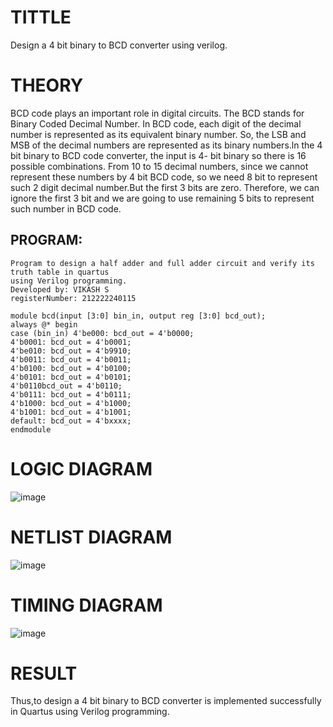 # TITTLE
Design a 4 bit binary to BCD converter using verilog.

# THEORY
BCD code plays an important role in digital circuits. The BCD stands for Binary Coded Decimal Number. In BCD code, each digit of the decimal number is represented as its equivalent binary number. So, the LSB and MSB of the decimal numbers are represented as its binary numbers.ln the 4 bit binary to BCD code converter, the input is 4- bit binary so there is 16 possible combinations. From 10 to 15 decimal numbers, since we cannot represent these numbers by 4 bit BCD code, so we need 8 bit to represent such 2 digit decimal number.But the first 3 bits are zero. Therefore, we can ignore the first 3 bit and we are going to use remaining 5 bits to represent such number in BCD code.

## PROGRAM:
```
Program to design a half adder and full adder circuit and verify its truth table in quartus
using Verilog programming.
Developed by: VIKASH S
registerNumber: 212222240115
```
```
module bcd(input [3:0] bin_in, output reg [3:0] bcd_out);
always @* begin
case (bin_in) 4'be000: bcd_out = 4'b0000;
4'b0001: bcd_out = 4'b0001;
4'be010: bcd_out = 4'b9910;
4'b0011: bcd_out = 4'b0011;
4'b0100: bcd_out = 4'b0100;
4'b0101: bcd_out = 4'b0101;
4'b0110bcd_out = 4'b0110;
4'b0111: bcd_out = 4'b0111;
4'b1000: bcd_out = 4'b1000;
4'b1001: bcd_out = 4'b1001;
default: bcd_out = 4'bxxxx;
endmodule
```
# LOGIC DIAGRAM
![image](https://github.com/vikashsenthil21/Simulation-project--Digital-Electronics/assets/119433834/d6be5455-4b27-4d7e-b143-dee73c970565)



# NETLIST DIAGRAM
![image](https://github.com/vikashsenthil21/Simulation-project--Digital-Electronics/assets/119433834/a0c45542-f178-4098-8686-684df91ecadf)



# TIMING DIAGRAM
![image](https://github.com/vikashsenthil21/Simulation-project--Digital-Electronics/assets/119433834/cf925431-cf96-41b6-8e1d-3100acc75ccd)




# RESULT
Thus,to design a 4 bit binary to BCD converter is implemented successfully in Quartus using Verilog programming.
